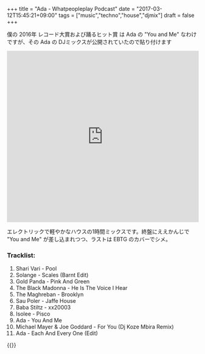 +++
title = "Ada - Whatpeopleplay Podcast"
date = "2017-03-12T15:45:21+09:00"
tags = ["music","techno","house","djmix"]
draft = false
+++

僕の 2016年 レコード大賞および踊るヒット賞 は Ada の "You and Me" なわけですが、その Ada の DJミックスが公開されていたので貼り付けます

<iframe width="100%" height="450" scrolling="no" frameborder="no" src="https://w.soundcloud.com/player/?url=https%3A//api.soundcloud.com/tracks/306378636&amp;auto_play=false&amp;hide_related=false&amp;show_comments=true&amp;show_user=true&amp;show_reposts=false&amp;visual=true"></iframe>

エレクトリックで軽やかなハウスの1時間ミックスです。終盤にええかんじで "You and Me" が差し込まれつつ、ラストは EBTG のカバーでシメ。

### Tracklist:

1. Shari Vari - Pool
2. Solange - Scales (Barnt Edit)
3. Gold Panda - Pink And Green
4. The Black Madonna - He Is The Voice I Hear
5. The Maghreban - Brooklyn
6. Sau Poler - Jaffe House
7. Baba Stiltz - xx20003
8. Isolee - Pisco
9. Ada - You And Me
10. Michael Mayer & Joe Goddard - For You (Dj Koze Mbira Remix)
11. Ada - Each And Every One (Edit)

{{<youtube wWka1Hl88aU>}}
